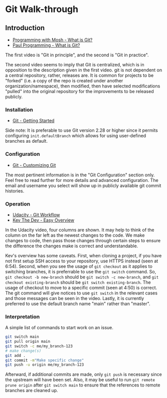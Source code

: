 # Git Walk-through

## Introduction

- [Programming with Mosh - What is Git?](https://youtu.be/2ReR1YJrNOM)
- [Paul Programming - What is Git?](https://youtu.be/OqmSzXDrJBk)

The first video is "Git in principle", and the second is "Git in practice".

The second video seems to imply that Git is centralized, which is in opposition
to the description given in the first video. git is not dependent on a central
repository, rather, releases are. It is common for projects to be "forked" (i.e.
a copy of the repo is created under another organization/namespace), then
modified, then have selected modifications "pulled" into the original
repository for the improvements to be released publicly.

### Installation

- [Git - Getting Started](https://git-scm.com/book/en/v2/Getting-Started-Installing-Git)

Side note: It is preferable to use Git version 2.28 or higher since it permits
configuring `init.defaultBranch` which allows for using user-defined branches
as default. 

### Configuration

- [Git - Customizing Git](https://git-scm.com/book/en/v2/Customizing-Git-Git-Configuration) 

The most pertinent information is in the "Git Configuration" section only. Feel
free to read further for more details and advanced configuration. The email and
username you select will show up in publicly available git commit histories.

### Operation

- [Udacity - Git Workflow](https://youtu.be/3a2x1iJFJWc)
- [Kev The Dev - Easy Overview](https://youtu.be/7dYHRI55wxo)

In the Udacity video, four columns are shown. It may help to think
of the column on the far left as the newest changes to the code. We make changes
to code, then pass those changes through certain steps to ensure the difference 
the changes make is correct and understandable.

Kev's overview has some caveats. First, when cloning a project, if you have not
first setup SSH access to your repository, use HTTPS instead (seen at 6:54).
Second, when you see the usage of `git checkout` as it applies to switching
branches, it is preferrable to use the `git switch` command. So, `git checkout
-b new-branch` should be `git switch -c new-branch`, and `git checkout
existing-branch` should be `git switch existing-branch`. The usage of checkout
to move to a specific commit (seen at 4:50) is correct. The git command will
give notices to use `git switch` in the relevant cases and those messages can be
seen in the video. Lastly, it is currently preferred to use the default branch
name "main" rather than "master".

### Interpretation

A simple list of commands to start work on an issue.
```sh
git switch main
git pull origin main
git switch -c me/my_branch-123
# make change(s)
git add .
git commit -m"Make specific change"
git push -u origin me/my_branch-123
```

Afterward, if additional commits are made, only `git push` is necessary since
the upstream will have been set. Also, it may be useful to run `git remote prune
origin` after `git switch main` to ensure that the references to remote branches
are cleaned up.

